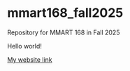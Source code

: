# mmart168_fall2025
Repository for MMART 168 in Fall 2025

Hello world!

[My website link](https://bhadnott.github.io/mmart168_fall2025/)
